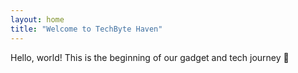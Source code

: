 ```yaml
---
layout: home
title: "Welcome to TechByte Haven"
---
```

Hello, world! This is the beginning of our gadget and tech journey 🚀
